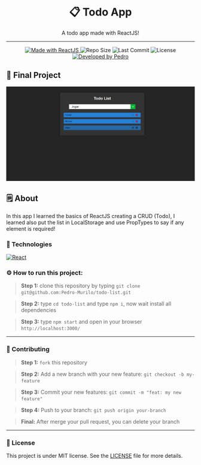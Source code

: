 <h1 align="center">📋 Todo App</h1>
<p align="center">A todo app made with ReactJS!</p>

---
<p align="center">

<a href="https://reactjs.org/">
  <img alt="Made with ReactJS" src="https://img.shields.io/badge/Made_with-React.js-000?style=for-the-badge&logo=react" />
</a>

  <img alt="Repo Size" src="https://img.shields.io/github/repo-size/pedro-murilo/todo-list?color=000&style=for-the-badge">
  
  <img alt="Last Commit" src="https://img.shields.io/github/last-commit/pedro-murilo/todo-list?color=000&style=for-the-badge">
  
  <img alt="License" src="https://img.shields.io/github/license/pedro-murilo/todo-list?color=000&style=for-the-badge"/>
  
  <a href="https://github.com/Pedro-Murilo/">
    <img alt="Developed by Pedro" src="https://img.shields.io/badge/Dev-Pedro-%3498db?color=000&style=for-the-badge">
  </a>
</p>

## 🔭 Final Project
![Todo List](https://github.com/Pedro-Murilo/todo-list/blob/master/Sem%20título.png)

## 🗒 About
In this app I learned the basics of ReactJS creating a CRUD (Todo), I learned also put the list in LocalStorage and use PropTypes to say if any element is required!

### 🚀 Technologies
<a href="https://reactjs.org" />
  <img alt="React" src="https://img.shields.io/badge/react%20-%2320232a.svg?&style=for-the-badge&logo=react&logoColor=%2361DAFB"/>
</a>

### ⚙ How to run this project:
> <strong>Step 1:</strong> clone this repository by typing `git clone git@github.com:Pedro-Murilo/todo-list.git`

> <strong>Step 2:</strong> type `cd todo-list` and type `npm i`, now wait install all dependencies

> <strong>Step 3:</strong> type `npm start` and open in your browser `http://localhost:3000/`

---
### 🌱 Contributing
> <strong>Step 1:</strong> `fork` this repository

> <strong>Step 2:</strong> Add a new branch with your new feature: `git checkout -b my-feature`

> <strong>Step 3:</strong> Commit your new features: `git commit -m "feat: my new feature"`

> <strong>Step 4:</strong> Push to your branch: `git push origin your-branch`

> <strong>Final:</strong> After merge your pull request, you can delete your branch


---
### 📄 License
This project is under MIT license. See the [LICENSE](https://github.com/Pedro-Murilo/todo-list/blob/main/LICENSE) file for more details.
